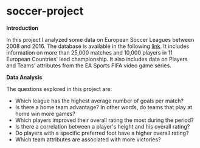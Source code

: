 # soccer-project
**Introduction**

In this project I analyzed some data on European Soccer Leagues between 2008 and 2016. 
The database is available in the following [link](https://www.kaggle.com/datasets/hugomathien/soccer). It includes information on more than 25,000 matches and 10,000 players in 11 European Countries' lead championship. It also includes data on Players and Teams' attributes from the EA Sports FIFA video game series.

**Data Analysis**

The questions explored in this project are:
- Which league has the highest average number of goals per match?
- Is there a home team advantage? In other words, do teams that play at home win more games?
- Which players improved their overall rating the most during the period?
- Is there a correlation between a player's height and his overall rating?
- Do players with a specific preferred foot have a higher overall rating?
- Which team attributes are associated with more victories?
